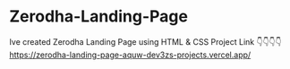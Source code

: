 # Zerodha-Landing-Page
 Ive created Zerodha Landing Page using HTML & CSS
Project Link 👇👇👇👇
https://zerodha-landing-page-aquw-dev3zs-projects.vercel.app/
